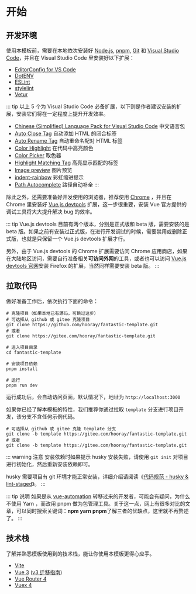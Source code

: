 # 开始

## 开发环境

使用本模板前，需要在本地依次安装好 [Node.js](https://nodejs.org/zh-cn/), [pnpm](https://pnpm.io/zh/), [Git](https://git-scm.com/) 和 [Visual Studio Code](https://code.visualstudio.com/)，并且在 Visual Studio Code 里安装好以下扩展：

- [EditorConfig for VS Code](https://marketplace.visualstudio.com/items?itemName=EditorConfig.EditorConfig)
- [DotENV](https://marketplace.visualstudio.com/items?itemName=mikestead.dotenv)
- [ESLint](https://marketplace.visualstudio.com/items?itemName=dbaeumer.vscode-eslint)
- [stylelint](https://marketplace.visualstudio.com/items?itemName=stylelint.vscode-stylelint)
- [Vetur](https://marketplace.visualstudio.com/items?itemName=octref.vetur)

::: tip
以上 5 个为 Visual Studio Code 必备扩展，以下则是作者建议安装的扩展，安装它们将在一定程度上提升开发效率。

- [Chinese (Simplified) Language Pack for Visual Studio Code](https://marketplace.visualstudio.com/items?itemName=MS-CEINTL.vscode-language-pack-zh-hans) 中文语言包
- [Auto Close Tag](https://marketplace.visualstudio.com/items?itemName=formulahendry.auto-close-tag) 自动添加 HTML 的闭合标签
- [Auto Rename Tag](https://marketplace.visualstudio.com/items?itemName=formulahendry.auto-rename-tag) 自动重命名配对 HTML 标签
- [Color Highlight](https://marketplace.visualstudio.com/items?itemName=naumovs.color-highlight) 在代码中高亮颜色
- [Color Picker](https://marketplace.visualstudio.com/items?itemName=anseki.vscode-color) 取色器
- [Highlight Matching Tag](https://marketplace.visualstudio.com/items?itemName=vincaslt.highlight-matching-tag) 高亮显示匹配的标签
- [Image preview](https://marketplace.visualstudio.com/items?itemName=kisstkondoros.vscode-gutter-preview) 图片预览
- [indent-rainbow](https://marketplace.visualstudio.com/items?itemName=oderwat.indent-rainbow) 彩虹缩进提示
- [Path Autocomplete](https://marketplace.visualstudio.com/items?itemName=ionutvmi.path-autocomplete) 路径自动补全
:::

除此之外，还需要准备好开发使用的浏览器，推荐使用 [Chrome](https://www.google.cn/chrome/) ，并且在 Chrome 里安装好 [Vue.js devtools](https://chrome.google.com/webstore/detail/vuejs-devtools/ljjemllljcmogpfapbkkighbhhppjdbg) 扩展，这一步很重要，安装 Vue 官方提供的调试工具将大大提升解决 bug 的效率。

::: tip
Vue.js devtools 目前有两个版本，分别是正式版和 beta 版，需要安装的是 beta 版。如果之前有安装过正式版，在进行开发调试的时候，需要禁用或删除正式版，也就是只保留一个 Vue.js devtools 扩展才行。

另外，由于 Vue.js devtools 的 Chrome 扩展需要访问 Chrome 应用商店，如果在大陆地区访问，需要自行准备相关**可访问外网**的工具，或者也可以访问 [Vue.js devtools 官网](https://devtools.vuejs.org/)安装 Firefox 的扩展，当然同样需要安装 beta 版。
:::

## 拉取代码

做好准备工作后，依次执行下面的命令：

```bash:no-line-numbers
# 克隆项目（如果本地已有源码，可跳过这步）
# 可选择从 github 或 gitee 克隆项目
git clone https://github.com/hooray/fantastic-template.git
# 或者
git clone https://gitee.com/hooray/fantastic-template.git

# 进入项目目录
cd fantastic-template

# 安装项目依赖
pnpm install

# 运行
pnpm run dev
```

运行成功后，会自动访问页面，默认情况下，地址为 `http://localhost:3000`

如果你已经了解本模板的特性，我们推荐你通过拉取 `template` 分支进行项目开发，该分支不含任何示例代码。

```bash:no-line-numbers
# 可选择从 github 或 gitee 克隆 template 分支
git clone -b template https://gitee.com/hooray/fantastic-template.git
# 或者
git clone -b template https://gitee.com/hooray/fantastic-template.git
```

::: warning 注意
安装依赖时如果提示 husky 安装失败，请使用 `git init` 对项目进行初始化，然后重新安装依赖即可。

husky 需要项目有 git 环境才能正常安装，详细介绍请阅读《[代码规范 - husky & lint-staged](coding-standard.md#husky-lint-staged)》。
:::

::: tip 说明
如果是从 [vue-automation](https://eoner.gitee.io/vue-automation) 转移过来的开发者，可能会有疑问，为什么不使用 Yarn ，而改用 pnpm 做为包管理工具。关于这一点，网上有很多对比的文章，可以同时搜索关键词：**npm yarn pnpm**了解三者的优缺点，这里就不再赘述了。
:::

## 技术栈

了解并熟悉模板使用到的技术栈，能让你使用本模板更得心应手。

- [Vite](https://cn.vitejs.dev/)
- [Vue 3](https://v3.cn.vuejs.org/) ([v3 迁移指南](https://v3.cn.vuejs.org/guide/migration/introduction.html))
- [Vue Router 4](https://next.router.vuejs.org/zh/)
- [Vuex 4](https://next.vuex.vuejs.org/zh/index.html)